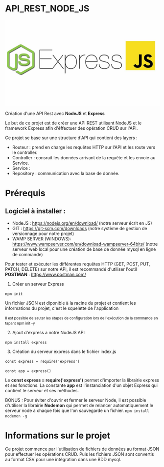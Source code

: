 # API_REST_NODE_JS

![NodeJS-Express](/images/nodejs_express.jpg)

Création d'une API Rest avec **NodeJS** et **Express**

Le but de ce projet est de créer une API REST utilisant NodeJS et le framework Express afin d'éffectuer des opération CRUD sur l'API.

Ce projet se base sur une structure d'API qui contient des layers :

* Routeur : prend en charge les requêtes HTTP sur l'API et les route vers le controller.
* Controller : consruit les données arrivant de la requête et les envoie au Service.
* Service : 
* Repository : communication avec la base de donnée.


# Prérequis

## Logiciel à installer :

- NodeJS : https://nodejs.org/en/download/ (notre serveur écrit en JS)
- GIT : https://git-scm.com/downloads (notre système de gestion de versionnage pour notre projet)
- WAMP SERVER (WINDOWS): https://www.wampserver.com/en/download-wampserver-64bits/ (notre serveur web local pour une création de base de donnée mysql en ligne de commande)

Pour tester et exécuter les différentes requêtes HTTP (GET, POST, PUT, PATCH, DELETE) sur notre API, il est recommandé d'utiliser l'outil **POSTMAN** : https://www.postman.com/

1. Créer un serveur Express

``npm init``

Un fichier JSON est diponible à la racine du projet et contient les informations du projet, c'est le squelette de l'application

<small>Il est possible de sauter les étapes de configuration lors de l'exécution de la commande en tapant npm init -y</small>

2. Ajout d'express a notre NodeJS API

``npm install express``

3. Création du serveur express dans le fichier index.js

``const express = require('express')``

``const app = express()``

Le **const express = require('express')** permet d'importer la librairie express et ses fonctions.
La constante **app** est l'instanciation d'un objet Express qui contient le serveur et ses méthodes.

BONUS : Pour éviter d'ouvrir et fermer le serveur Node, il est possible d'utiliser la librairie **Nodemon** qui permet de relancer automatiquement le serveur node à chaque fois que l'on sauvegarde un fichier.
``npm install nodemon -g``

# Informations sur le projet

Ce projet commence par l'utilisation de fichiers de données au format JSON pour effectuer les opérations CRUD. Puis les fichiers JSON sont convertis au format CSV pour une intégration dans une BDD mysql.
